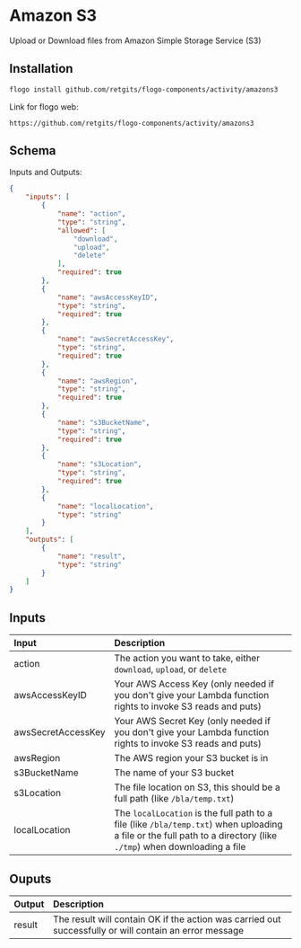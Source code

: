 # Amazon S3

Upload or Download files from Amazon Simple Storage Service (S3)


## Installation

```bash
flogo install github.com/retgits/flogo-components/activity/amazons3
```
Link for flogo web:
```
https://github.com/retgits/flogo-components/activity/amazons3
```

## Schema
Inputs and Outputs:

```json
{
    "inputs": [
        {
            "name": "action",
            "type": "string",
            "allowed": [
                "download",
                "upload",
                "delete"
            ],
            "required": true
        },
        {
            "name": "awsAccessKeyID",
            "type": "string",
            "required": true
        },
        {
            "name": "awsSecretAccessKey",
            "type": "string",
            "required": true
        },
        {
            "name": "awsRegion",
            "type": "string",
            "required": true
        },
        {
            "name": "s3BucketName",
            "type": "string",
            "required": true
        },
        {
            "name": "s3Location",
            "type": "string",
            "required": true
        },
        {
            "name": "localLocation",
            "type": "string"
        }
    ],
    "outputs": [
        {
            "name": "result",
            "type": "string"
        }
    ]
}
```
## Inputs
| Input              | Description    |
|:-------------------|:---------------|
| action             | The action you want to take, either `download`, `upload`, or `delete` |
| awsAccessKeyID     | Your AWS Access Key (only needed if you don't give your Lambda function rights to invoke S3 reads and puts) |
| awsSecretAccessKey | Your AWS Secret Key (only needed if you don't give your Lambda function rights to invoke S3 reads and puts) |
| awsRegion          | The AWS region your S3 bucket is in |
| s3BucketName       | The name of your S3 bucket |
| s3Location         | The file location on S3, this should be a full path (like `/bla/temp.txt`) |
| localLocation      | The `localLocation` is the full path to a file (like `/bla/temp.txt`) when uploading a file or the full path to a directory (like `./tmp`) when downloading a file |

## Ouputs
| Output    | Description    |
|:----------|:---------------|
| result    | The result will contain OK if the action was carried out successfully or will contain an error message |
